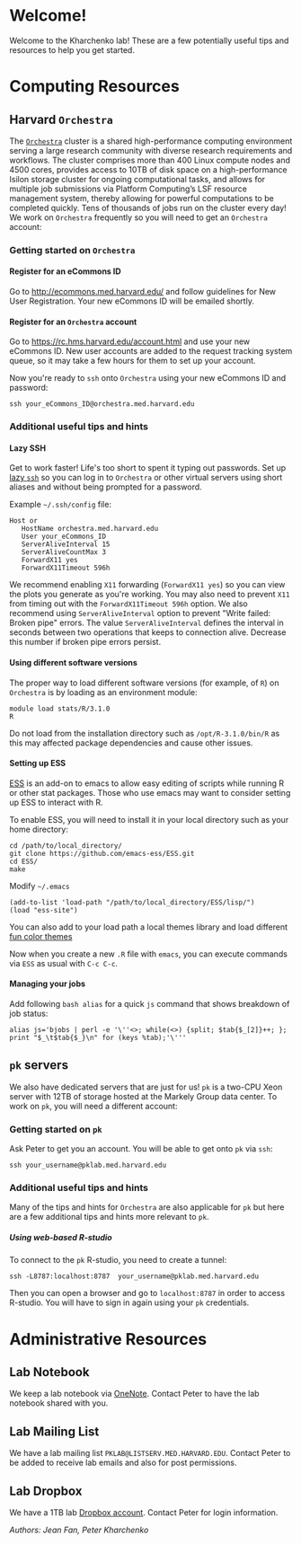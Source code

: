 # Welcome!

Welcome to the Kharchenko lab! These are a few potentially useful tips and resources to help you get started. 

# Computing Resources

## Harvard `Orchestra`

The [`Orchestra`](https://rc.hms.harvard.edu/#orchestra) cluster is a shared high-performance computing environment serving a large research community with diverse research requirements and workflows. The cluster comprises more than 400 Linux compute nodes and 4500 cores, provides access to 10TB of disk space on a high-performance Isilon storage cluster for ongoing computational tasks, and allows for multiple job submissions via Platform Computing’s LSF resource management system, thereby allowing for powerful computations to be completed quickly. Tens of thousands of jobs run on the cluster every day! We work on `Orchestra` frequently so you will need to get an `Orchestra` account:

### Getting started on `Orchestra`

#### Register for an eCommons ID

Go to http://ecommons.med.harvard.edu/ and follow guidelines for New User Registration. Your new eCommons ID will be emailed shortly.

#### Register for an `Orchestra` account

Go to https://rc.hms.harvard.edu/account.html and use your new eCommons ID. New user accounts are added to the request tracking system queue, so it may take a few hours for them to set up your account.

Now you're ready to `ssh` onto `Orchestra` using your new eCommons ID and password:  
```
ssh your_eCommons_ID@orchestra.med.harvard.edu
```

### Additional useful tips and hints

#### Lazy SSH

Get to work faster! Life's too short to spent it typing out passwords. Set up [lazy `ssh`](http://jefworks.com/stupid-must-knows-lazy-ssh/) so you can log in to `Orchestra` or other virtual servers using short aliases and without being prompted for a password. 

Example `~/.ssh/config` file:  
```
Host or
   HostName orchestra.med.harvard.edu
   User your_eCommons_ID
   ServerAliveInterval 15
   ServerAliveCountMax 3
   ForwardX11 yes  
   ForwardX11Timeout 596h
```

We recommend enabling `X11` forwarding (`ForwardX11 yes`) so you can view the plots you generate as you're working. You may also need to prevent `X11` from timing out with the `ForwardX11Timeout 596h` option. We also recommend using `ServerAliveInterval` option to prevent "Write failed: Broken pipe" errors. The value `ServerAliveInterval` defines the interval in seconds between two operations that keeps to connection alive. Decrease this number if broken pipe errors persist.

#### Using different software versions

The proper way to load different software versions (for example, of `R`) on `Orchestra` is by loading as an environment module:  
```
module load stats/R/3.1.0
R
```  
Do not load from the installation directory such as `/opt/R-3.1.0/bin/R` as this may affected package dependencies and cause other issues.

#### Setting up ESS

[ESS](http://ess.r-project.org/) is an add-on to emacs to allow easy editing of scripts while running R or other stat packages. Those who use emacs may want to consider setting up ESS to interact with R. 

To enable ESS, you will need to install it in your local directory such as your home directory:
```
cd /path/to/local_directory/
git clone https://github.com/emacs-ess/ESS.git 
cd ESS/
make
```

Modify `~/.emacs`
```
(add-to-list 'load-path "/path/to/local_directory/ESS/lisp/")
(load "ess-site")
```
You can also add to your load path a local themes library and load different [fun color themes](http://emacsthemes.caisah.info/)

Now when you create a new `.R` file with `emacs`, you can execute commands via `ESS` as usual with `C-c C-c`. 

#### Managing your jobs

Add following `bash alias` for a quick `js` command that shows breakdown of job status:
```
alias js='bjobs | perl -e '\''<>; while(<>) {split; $tab{$_[2]}++; }; print "$_\t$tab{$_}\n" for (keys %tab);'\'''
```

## `pk` servers
We also have dedicated servers that are just for us! `pk` is a two-CPU Xeon server with 12TB of storage hosted at the Markely Group data center. To work on `pk`, you will need a different account:

### Getting started on `pk`

Ask Peter to get you an account. You will be able to get onto `pk` via `ssh`:
```
ssh your_username@pklab.med.harvard.edu
```  

### Additional useful tips and hints

Many of the tips and hints for `Orchestra` are also applicable for `pk` but here are a few additional tips and hints more relevant to `pk`. 

##### Using web-based R-studio 

To connect to the `pk` R-studio, you need to create a tunnel: 
```
ssh -L8787:localhost:8787  your_username@pklab.med.harvard.edu
```
Then you can open a browser and go to `localhost:8787` in order to access R-studio. You will have to sign in again using your `pk` credentials. 

# Administrative Resources

## Lab Notebook

We keep a lab notebook via [OneNote](https://www.onenote.com). Contact Peter to have the lab notebook shared with you. 

## Lab Mailing List

We have a lab mailing list `PKLAB@LISTSERV.MED.HARVARD.EDU`. Contact Peter to be added to receive lab emails and also for post permissions. 

## Lab Dropbox

We have a 1TB lab [Dropbox account](https://www.dropbox.com/home). Contact Peter for login information.


*Authors: Jean Fan, Peter Kharchenko*
